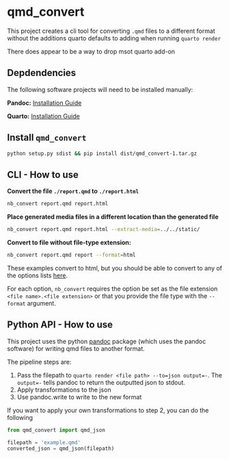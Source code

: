 # qmd_convert

This project creates a cli tool for converting `.qmd` files to a different format without the additions quarto defaults to adding when running `quarto render`

There does appear to be a way to drop msot quarto add-on

## Depdendencies

The following software projects will need to be installed manually:

**Pandoc:** [Installation Guide](https://pandoc.org/installing.html)

**Quarto:** [Installation Guide](https://quarto.org/docs/get-started/)

## Install `qmd_convert`

```bash
python setup.py sdist && pip install dist/qmd_convert-1.tar.gz
```

## CLI - How to use

**Convert the file `./report.qmd` to `./report.html`**
```bash
nb_convert report.qmd report.html
```

**Place generated media files in a different location than the generated file**
```bash
nb_convert report.qmd report.html --extract-media=../../static/
```

**Convert to file without file-type extension:**
```bash
nb_convert report.qmd report --format=html
```

These examples convert to html, but you should be able to convert to any of the options lists [here](https://pandoc.org/MANUAL.html#general-options).

For each option, `nb_convert` requires the option be set as the file extension `<file name>.<file extension>` or that you provide the file type with the `--format` argument. 

## Python API - How to use

This project uses the python [pandoc](https://boisgera.github.io/pandoc/) package (which uses the pandoc software) for writing qmd files to another format.

The pipeline steps are:
1. Pass the filepath to `quarto render <file path> --to=json output=-`. The `output=-` tells pandoc to return the outputted json to stdout.
1. Apply transformations to the json
1. Use pandoc.write to write to the new format

If you want to apply your own transformations to step 2, you can do the following

```python
from qmd_convert import qmd_json

filepath = 'example.qmd'
converted_json = qmd_json(filepath)
```